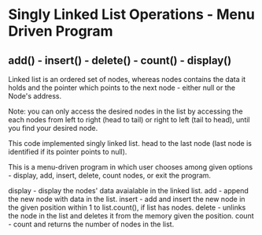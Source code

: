 # Singly Linked List Operations - Menu Driven Program
## add() - insert() - delete() - count() - display()

Linked list is an ordered set of nodes, whereas nodes contains the data it holds and the pointer which points to the next node - either null or the Node's address.

Note: you can only access the desired nodes in the list by accessing the each nodes from left to right (head to tail) or right to left (tail to head), until you find your desired node.

This code implemented singly linked list. head to the last node (last node is identified if its pointer points to null).

This is a menu-driven program in which user chooses among given options - display, add, insert, delete, count nodes, or exit the program.

display - display the nodes' data avaialable in the linked list.
add - append the new node with data in the list.
insert - add and insert the new node in the given position within 1 to list.count(), if list has nodes.
delete - unlinks the node in the list and deletes it from the memory given the position.
count - count and returns the number of nodes in the list.
